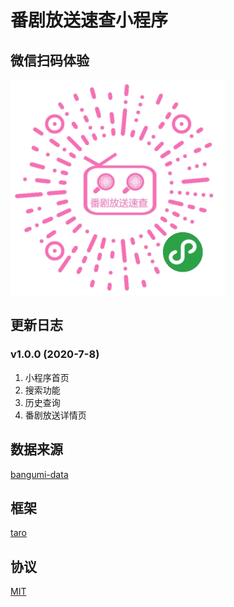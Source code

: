 # 番剧放送速查小程序
## 微信扫码体验
![alt 小程序码](./ercode.jpg)

## 更新日志
### v1.0.0 (2020-7-8)
1. 小程序首页
2. 搜索功能
3. 历史查询
4. 番剧放送详情页

## 数据来源  
[bangumi-data](https://github.com/bangumi-data/bangumi-data)

## 框架
[taro](https://github.com/nervjs/taro)

## 协议
[MIT](./LICENSE)